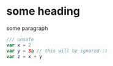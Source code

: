 # some heading

some paragraph

```kotlin
/// unsafe
var x = 2
var y = 3a // this will be ignored :)
var z = x + y
```
